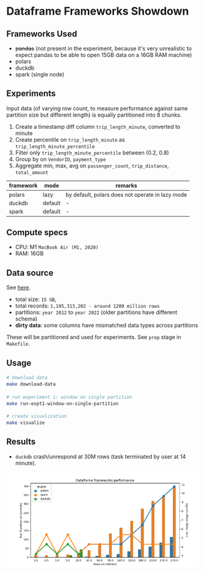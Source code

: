 # Dataframe Frameworks Showdown

## Frameworks Used

- ~~pandas~~ (not present in the experiment, because it's very unrealistic to expect pandas to be able to open 15GB data on a 16GB RAM machine)
- polars
- duckdb
- spark (single node)

## Experiments

Input data (of varying row count, to measure performance against same partition size but different length) is equally partitioned into 8 chunks.

1. Create a timestamp diff column `trip_length_minute`, converted to minute
2. Create percentile on `trip_length_minute` as `trip_length_minute_percentile`
3. Filter only `trip_length_minute_percentile` between (0.2, 0.8)
4. Group by on `VendorID`, `payment_type`
5. Aggregate min, max, avg on `passenger_count`, `trip_distance`, `total_amount`

| framework | mode    | remarks                                          |
| --------- | ------- | ------------------------------------------------ |
| polars    | lazy    | by default, polars does not operate in lazy mode |
| duckdb    | default | -                                                |
| spark     | default | -                                                |

## Compute specs

- CPU: M1 `MacBook Air (M1, 2020)`
- RAM: 16GB

## Data source

See [here](src/utils/download_dataset.sh).

- total size: `15 GB`,
- total records: `1,195,313,202 - around 1200 million rows`
- partitions: `year 2012` to `year 2022` (older partitions have different schema)
- **dirty data**: some columns have mismatched data types across partitions

These will be partitioned and used for experiments. See `prep` stage in `Makefile`.

## Usage

```bash
# download data
make download-data

# run experiment 1: window on single partition
make run-expt1-window-on-single-partition

# create visualization
make visualize
```

## Results

- `duckdb` crash/unrespond at 30M rows (task terminated by user at 14 minute).

![result](images/result.png)

